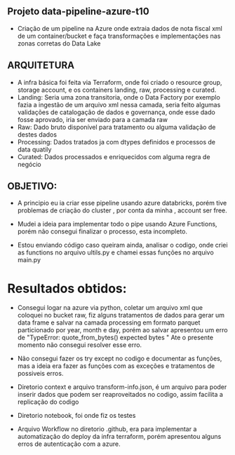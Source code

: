 
## Projeto data-pipeline-azure-t10

- Criação de um pipeline na Azure onde extraia dados de nota fiscal xml de um container/bucket e faça transformações e implementações nas zonas corretas do Data Lake

## ARQUITETURA

- A infra básica foi feita via Terraform, onde foi criado o resource group, storage account, e os containers landing, raw, processing e curated.
- Landing: Seria uma zona transitoria, onde o Data Factory por exemplo fazia a ingestão de um arquivo xml nessa camada, seria feito algumas validações de catalogação de dados e governança, onde esse dado fosse aprovado, iria ser enviado para a camada raw
- Raw: Dado bruto disponível para tratamento ou alguma validação de destes dados
- Processing: Dados tratados ja com dtypes definidos e processos de data quatily
- Curated: Dados processados e enriquecidos com alguma regra de negócio

## OBJETIVO:

- A principio eu ia criar esse pipeline usando azure databricks, porém tive problemas de criação do cluster , por conta da minha , account ser free.
- Mudei a ideia para implementar todo o pipe usando Azure Functions, porém não consegui finalizar o processo, esta incompleto.

- Estou enviando  código caso queiram ainda, analisar o codigo, onde criei as functions no arquivo ultils.py e chamei essas funções no arquivo main.py


# Resultados obtidos:
- Consegui logar na azure via python, coletar um arquivo xml que coloquei no bucket raw, fiz alguns tratamentos de dados para gerar um data frame e salvar na camada processing em formato parquet particionado por year, month e day, porém ao salvar apresentou um erro de "TypeError: quote_from_bytes() expected bytes " Ate o presente momento não consegui resolver esse erro.
- Não consegui fazer os try except no codigo e documentar as funções, mas a ideia era fazer as funções com as exceções e tratamentos de possiveis erros.

- Diretorio context e arquivo transform-info.json, é um arquivo para poder inserir dados que podem ser reaproveitados no codigo, assim facilita a replicação do codigo
- Diretorio notebook, foi onde fiz os testes
- Arquivo Workflow no diretorio .github, era para implementar a automatização do deploy da infra terraform, porém apresentou alguns erros de autenticação com a azure.

